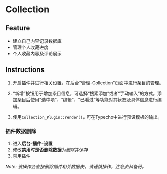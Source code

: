 # Collection

## Feature

- 建立自己内容记录数据库
- 管理个人收藏进度
- 个人收藏内容及评论展示

## Instructions

1. 开启插件并进行相关设置，在后台“管理-Collection”页面中进行条目的管理。

2. “新增”按钮用于增加条目信息，可选择“搜索添加”或者“手动输入”的方式。添加条目后使用“选中项”、“编辑”、“已看过”等功能对其状态及具体信息进行编辑。

3. 使用`Collection_Plugin::render();` 可在Typecho中进行预设模板的输出。

### 插件数据删除

1. 进入**后台-插件-设置**
2. 修改**禁用时是否删除数据**为*删除*并保存
3. 禁用插件

_Note: 该操作会直接删除插件相关数据表，请谨慎操作，注意资料备份。_
